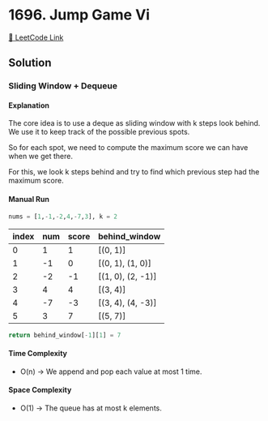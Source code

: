 # 1696. Jump Game Vi

[🔗 LeetCode Link](https://leetcode.com/problems/jump-game-vi/description/)

## Solution

### Sliding Window + Dequeue

#### Explanation

The core idea is to use a deque as sliding window with k steps look behind.
We use it to keep track of the possible previous spots.

So for each spot,
we need to compute the maximum score we can have when we get there.

For this, we look k steps behind
and try to find which previous step had the maximum score.

#### Manual Run

```python
nums = [1,-1,-2,4,-7,3], k = 2
```

index | num | score | behind_window
--- | --- | --- | ---
0 | 1 | 1 | [(0, 1)]
1 | -1 | 0 | [(0, 1), (1, 0)]
2 | -2 | -1 | [(1, 0), (2, -1)]
3 | 4 | 4 | [(3, 4)]
4 | -7 | -3 | [(3, 4), (4, -3)]
5 | 3 | 7 | [(5, 7)]

```python
return behind_window[-1][1] = 7
```

#### Time Complexity

- O(n) -> We append and pop each value at most 1 time.

#### Space Complexity

- O(1) -> The queue has at most k elements.
